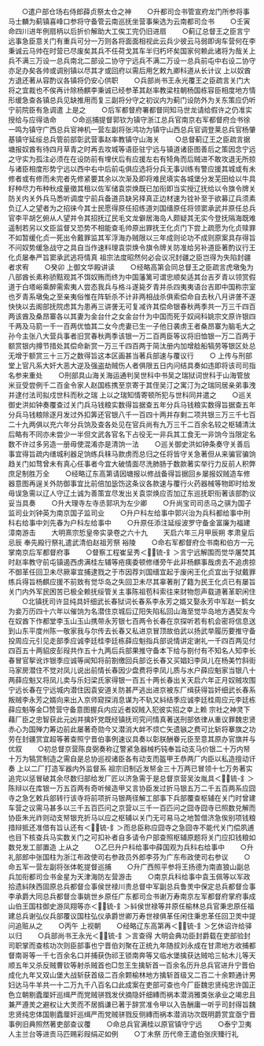 <!-- { "loadSidebar": true } -->
　　○遣户部仓场右侍郎薛贞祭太仓之神
　　○升都司佥书管宣府龙门所参将事马士麟为蓟镇喜峰口参将守备管云南巡抚坐营事柴选为云南都司佥书
　　○壬寅命四川进年例扇柄以后折价解助大工俟工完仍旧进扇
　　○蓟辽总督王之臣言宁远事急臣意关门有重兵可分一万则各将面面相视此云兵少彼云马弱即询车营何在李秉诚云马帅在时营已尽废矣其兵不任荷戈其车半归朽坏矣国家何赖此诸将为哉关上兵不满三万设一总兵南北二部设二协守宁远兵不满二万设一总兵前屯中右设二协守亦足办矣各帅或调别镇以尽其才或回府以需后用乞敕九卿科道从长计议  上以奴酋方退还著从容酌议各镇将仍安心供职
　　○兵部尚书王永光覆王之臣疏言关门大将之宜裁也不俟再计除杨麒李秉诚已经参革其赵率教梁柱朝杨国栋容臣相度地方情形缓急查各镇总兵见缺推用而复三副将分守之初议内为蓟门设防外为关东策应仍听宁前院臣有急调遣  上是之
　　○后军都督府署都督同知马世龙请给假许之仍准实授给与应得诰命
　　○命巡捕提督郭钦为镇守浙江总兵官南京右军都督府佥书徐一鸣为镇守广西总兵官神机一营左副将张鸿功为镇守山西总兵官调登莱总兵官杨肇基镇守延绥总兵管前部彰武营事赵率教镇守山海关
　　○总督蓟辽王之臣疏言据塘报奴酋有待四月草青之时再去攻城等语臣驻宁远与镇道诸臣图善后之策因念宁远之守实为孤注必须在在设防前有埋伏后有应援左右有犄角而后贼进不敢攻退无所掠与诸臣相度形势宁远以西中右中后前屯俱应选将分兵无事训练有警应援其城或有未修者或有修而未完者先修紧要其余以次渐及即将难民填实各城堡分发芜田给以牛具籽种尽力布种秋成量徵其租以佐军储袁崇焕既已加衔即当实授辽抚给以令旗令牌关防关内关外兵马悉听调度宁前兵备道员缺另择真正边材速为铨补至于欲募辽兵须素负辽人之望者为之招徕今其士民愿得原任招练道刘国缙原任将领窦承武并原任总兵官李平胡乞俯从人望并令其招抚辽民毛文龙僻居海岛人颇疑其无实今登抚隔海既难遥制若另以文臣监督又恐势不相能查毛帅原出罪抚王化贞门下尝上疏愿为化贞赎罪不如暂缓化贞一死出令戴罪监其军浮海办贼限以三年成则论功不成则原案具存得旨不问奴势缓急战守之具自当作速料理袁崇焕令旗令牌关防准给另补道臣著酌议行王化贞屡奉严旨窦承武逃将情真  祖宗法度昭然何必会议况封疆之臣岂得为失陷封疆者求宥
　　○癸卯  上御文华殿讲读
　　○经略高第会同总督王之臣疏言虎墩兔为八部酋长素称骄黠观其不饵奴贿而终为中国藩篱可谓忠顺矣适其台吉歹青以领赏假道于白塔峪乘醉需索夷人尝态我兵与格斗遂毙歹青并杀四夷夷语台吉即中国称宗室也歹青系墩兔之至亲夷俗惟在阵斩杀不计非两相战杀俱索偿命自去秋八月讲詟不遂快快以去阁部抚院虑其为患再三讲詟无可复减许其偿命银春秋两季共一万三千四百两该酋及桑昂寨各以其妻为金台什之女金台什为中国而死于奴阋科姚宗文原许银四千两及马箭一千一百两优恤其二女今虎妻已生一子他日袭虏王者桑昂寨为脑毛大之孙今主张八大营兵事者旧赏春秋两季该银一万二百两臣等议将旧恤银一万二百两于额赏银内撙节措处其偿命新赏一万三千四百两于简汰册内加增艌船犒劳等银区处总无增于额赏三十三万之数得旨这本区画甚当著兵部速与覆议行
　　○  上传与刑部堂上官凡系大奸大恶大逆及强盗劫贼伤人者俱限五日内问结具奏如违即将该司司指名参来重处
　　○刑部具山海关海运通判吴世科中书吴之瑞狱词世科于山海管放米豆受尝例千二百金令家人赵国栋携至京寄于其侄吴汀之寓汀为之瑞同居亲弟事洩并逮付法司拟戍世科而秋之瑞  上以之瑞知情寄顿所犯与世科同并遣之
　　○巡关御史洪如钟奏覆查过关门兵马钱粮实数得旨据查五年分兵马钱粮实数得旨据查五年分兵马钱粮除逐月发过外扣筭还官银八千一百四十两并存剩二项共银三万三千七百二十九两俱以充六年分兵饷及查各处见在官兵尚有九万三千二百余名较之枢辅清汰后略有不同亦未尝少一半但文武各官名下占役无一非兵其工食无一非饷今当限定名数不许过多另造一册毋使混淆亦是清饷一法
　　○巡关御史洪如钟条奏守关善后事宜得旨疏内缮城利器足饷练兵秣马款虏而总归之任将皆守关急著但从来骗官骗饷趋关门如骛曾未有真心任事者今宜大破情面尽洗肺肠于数款著实举行力反前人积弊庶足制胜万全
　　○经略辽东高第请因塘报以修战备得旨据回乡屡报奴贼造车修器意图再逞关外防御事宜比前倍加毖饬这条议各款速与覆行火药器械等物即时给发毋误急需以辽人守辽土诚为善策宜尽发出关袁崇焕应否加辽东巡抚职衔著该部酌议妥当具奏
　　○升大理寺左寺丞郭巩为左少卿
　　○升尚宝司司丞马之骐为国子监司业刘钟英为南京国子监司业
　　○升户科左给事中郭兴治为兵科都给事中刑科右给事中刘先春为户科左给事中
　　○升原任添注延绥波罗守备金富廉为福建漳南游击
　　大明熹宗悊皇帝实录卷之六十九
　　天启六年三月甲辰朔  孝肃皇后忌辰  奉先殿行祭礼遣武清伯赵祖芳祭  裕陵
　　○命右军都督府佥书南和伯方一元掌南京后军都督府事
　　○督察工程崔呈秀＜锍-釒＞言宁远解围而觉华屠焚其时赵率教守前屯镇遏西虏满桂左辅等疮痍委顿修缮旁午此非杨麒事哉虏去不追虏掠不御革任回卫未尽厥辜宜捕逮戮之于市因荐刘国缙宜起于废闲王化贞宜出于狱戴罪练兵得旨杨麒应援不前致有觉华岛之失回卫未尽其辜著削了籍为民王化贞已有屡旨关门内外军民困苦已极全赖抚绥管关主事陈祖苞科索往来财物怨声载道著革职闲住
　　○北镇抚司许显纯具奸细武长春狱词长春系李永芳之婿又娶永芳中军赵一鹤女为妾万历四十六年以催饷为名潜住京城后辽阳失陷私回山海至觉华岛地方遇契友今在奴酋下作都堂李玉山玉山携带永芳银七百两令长春在京探听若有机会密将信息送到山东平度州陈一敬家我与尔传去长春又私进京冒顶故伯武以扬武举履历要推守备投周应元引见走部季应诚李廷桂李廷栋薛应魁指兵部说情讲定谢礼一千四百两见付四百五十两貂皮彭叚共作五十九两后兵部果推守备本下给与劄付有不知名人知李长春冒官挐讹诈银季应诚等闻知将前劄缴回兵部讫长春又买娼妇李凤儿在杨美竹斜街马家房潜住不觉对凤儿说出前情长春因少盘费将李凤儿质与水户薛应魁家当银八十两薛应魁又将凤儿卖与乐妇梁氏家得银一百五十两长春出关天启六年正月奴贼攻围宁远长春在宁远城内潜住因袁安道关防甚严逃出进京被东厂缉获得旨奸细武长春系叛贼李永芳之婿向来出入京师窥探消息谋为不轨又紏结季应诚李廷桂周应元李廷栋薛应魁等金□赞营守备意图握兵内应近者奴贼入犯彼实招之幸上赖  宗社之神灵下藉厂臣之忠智获此元凶并擒奸党既经镇抚司究问情真著送刑部依律从重议罪魏忠贤赤心为国殚力筹边前此屡著奇勋今又潜消大衅不烦亡矢遗镞之费可比斩将搴旗之功劳在封疆赏宜超等著查照宁晋伯事例速议具奏以彰朕酬眷元臣至意其原办官旗并与优叙
　　○初总督京营陈良弼奏称辽警紧急器械朽钝奉旨动支马价银二十万内帑十万为犒赏制造之需自是总协巡视诸臣各有动支而盔甲王恭两厂内臣以私造擅动讦奏  上以二厂打造军器内外监督系  祖宗旧制近发帑金三十万两已冒领十七万务著实追完以惩冒破其余尽数归部给发厂匠以济急需于是总督京营吴汝胤具＜锍-釒＞陈辩以在库银一万五百两有奇听候造甲又言协臣发过折马银五万二千五百两系应囧寺之急乞敕兵部转行该寺将前项折马银两径解工部事下兵部覆查枢辅在关门时曾建车营之议需马甚多以三千五百匹问之京营以三千一百匹问之囧寺囧寺已照数兑解而协臣朱光祚则动支帑银充折马以应之枢辅以关门无可易马之地暂借济急俟别项钱粮措辩抵还准借有旨认还有＜锍-釒＞而总臣称应囧寺之急囧寺不能代关门偿夙逋也目下核查兵马实数关门之可扣补者自多请令户部查照枢辅原题将关门应扣钱粮如数兑发工部置造  上从之
　　○乙巳升户科给事中薛国观为兵科右给事中
　　○升礼部郎中张国柱为浙江布政使司右参政员外郎李芬为广东布政使司右参议
　　○命五军一营左副将张体乾提督巡捕
　　○升广西照平参将王扬德为南直狼山副总兵加衔都司佥书金星为天津海防左营游击
　　○南京兵科给事中袁玉佩等以军政拾遗紏陕西固原总兵都督佥事侯世禄川贵总督中军副总兵鲁羙中保定总兵都督佥事李承爵大同总兵都督佥事姚世乡原任广东都司佥书谢万寿南京左军都督府掌府事成山伯王国柱御史游凤翔等亦＜锍-釒＞紏侯世禄等并原任榆林总兵官秉忠原任福建总兵谢弘仪兵部覆议国柱弘仪承爵世卿万寿世禄俱革任闲住秉忠革任回卫羙中提问追赃从之
　　○丙午  上视朝
　　○经略辽东高第再＜锍-釒＞乞休诏许给驿以归
　　○兵部尚书王永光＜锍-釒＞言查得  大明会典功臣封爵载在吏部验封司职掌而查核功次则臣部事也宁晋伯刘聚在正统九年随叔刘永成在甘肃地方收捕都督南哥等一千七百余名口并捕获伪祁王锁南奔等又临水堡擒获达贼哈三帖木儿等天顺五年又杀反贼曹钦等射杀贼首也□忽王生擒斩首一百余名历升总兵官进升宁晋伯成化九年又双山堡大战斩获首级二百余颗榆林地方擒斩首级又二百二十余颗通计男妇达马牛羊共一十二万九千八百名口此成案在吏部可查也今厂臣魏忠贤纯忠许国正色立朝剔蠹厘奸巡缉严而党贼骈戮发伏摘隐奸细縳而祸本潜消雅类张承业之竭忠且兼严遵羙之避权让大羙而不居撝谦已著于辞赏准令甲以入告酬庸一听乎司封得旨魏忠贤纯忠体国剔蠹厘奸巡缉严而党贼骈戮反侧縳而祸本潜消功次既明爵赏宜亟宁晋事例旧典照然著吏部查议覆
　　○命总兵官满桂以原官镇守宁远
　　○泰宁卫夷人主兰台等进贡马匹赐彩叚绢疋如例
　　○丁未祭  历代帝王遣伯张庆臻行礼
